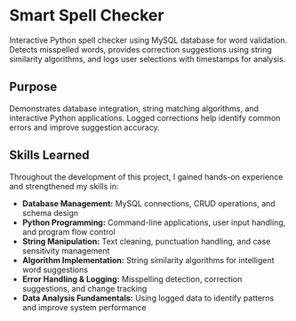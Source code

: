 # Smart Spell Checker

Interactive Python spell checker using MySQL database for word validation. Detects misspelled words, provides correction suggestions using string similarity algorithms, and logs user selections with timestamps for analysis.

## Purpose

Demonstrates database integration, string matching algorithms, and interactive Python applications. Logged corrections help identify common errors and improve suggestion accuracy.

## Skills Learned

Throughout the development of this project, I gained hands-on experience and strengthened my skills in:

* **Database Management:** MySQL connections, CRUD operations, and schema design
* **Python Programming:** Command-line applications, user input handling, and program flow control
* **String Manipulation:** Text cleaning, punctuation handling, and case sensitivity management
* **Algorithm Implementation:** String similarity algorithms for intelligent word suggestions
* **Error Handling & Logging:** Misspelling detection, correction suggestions, and change tracking
* **Data Analysis Fundamentals:** Using logged data to identify patterns and improve system performance
